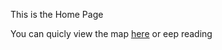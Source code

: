 This is the Home Page

You can quicly view the map [here](https://touruyo.github.io/nycoffee/map.html) or eep reading
